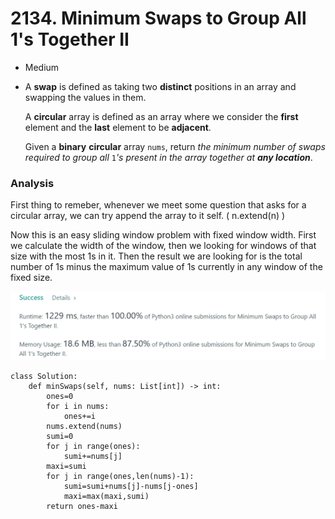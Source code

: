 # 2134. Minimum Swaps to Group All 1's Together II

* Medium
*   A **swap** is defined as taking two **distinct** positions in an array and swapping the values in them.

    A **circular** array is defined as an array where we consider the **first** element and the **last** element to be **adjacent**.

    Given a **binary** **circular** array `nums`, return _the minimum number of swaps required to group all_ `1`_'s present in the array together at **any location**_.

### Analysis&#x20;

First thing to remeber, whenever we meet some question that asks for a circular array, we can try append the array to it self. ( n.extend(n) )

Now this is an easy sliding window problem with fixed window width. First we calculate the width of the window, then we looking for windows of that size with the most 1s in it. Then the result we are looking for is the total number of 1s minus the maximum value of 1s currently in any window of the fixed size.&#x20;

![](<../.gitbook/assets/image (10) (1) (1) (1).png>)

```
class Solution:
    def minSwaps(self, nums: List[int]) -> int:
        ones=0
        for i in nums:
            ones+=i
        nums.extend(nums)
        sumi=0
        for j in range(ones):
            sumi+=nums[j]
        maxi=sumi
        for j in range(ones,len(nums)-1):
            sumi=sumi+nums[j]-nums[j-ones]
            maxi=max(maxi,sumi)
        return ones-maxi     
```

